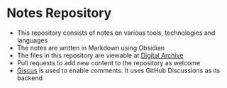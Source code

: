 # Notes Repository

- This repository consists of notes on various tools, technologies and languages   
- The notes are written in Markdown using Obsidian  
- The files in this repository are viewable at [Digital Archive](https://notes.davidvarghese.net)
- Pull requests to add new content to the repository as welcome
- [Giscus](https://giscus.app) is used to enable comments. It uses GitHub Discussions as its backend
